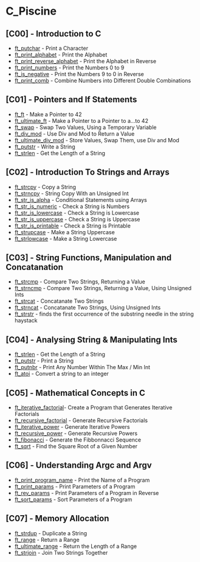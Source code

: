 
# C_Piscine

##
## [C00] - Introduction to C
- [ft_putchar](https://github.com/#)				 - Print a Character
- [ft_print_alphabet](https://github.com/#) 		- Print the Alphabet
- [ft_print_reverse_alphabet](https://github.com/#) - Print the Alphabet in Reverse
- [ft_print_numbers](https://github.com/#) 			- Print the Numbers 0 to 9
- [ft_is_negative](https://github.com/#)		 	- Print the Numbers 9 to 0 in Reverse
- [ft_print_comb](https://github.com/#)				- Combine Numbers into Different Double Combinations
##
## [C01] - Pointers and If Statements
- [ft_ft](https://github.com/#)					- Make a Pointer to 42
- [ft_ultimate_ft](https://github.com/#) 		- Make a Pointer to a Pointer to a...to 42
- [ft_swap](https://github.com/#) 				- Swap Two Values, Using a Temporary Variable
- [ft_div_mod](https://github.com/#) 			- Use Div and Mod to Return a Value
- [ft_ultimate_div_mod](https://github.com/#) 	- Store Values, Swap Them, use Div and Mod
- [ft_putstr](https://github.com/#) 			- Write a String
- [ft_strlen](https://github.com/#) 			- Get the Length of a String
##
## [C02] - Introduction To Strings and Arrays
- [ft_strcpy](https://github.com/#) 			- Copy a String
- [ft_strncpy](https://github.com/#) 			- String Copy With an Unsigned Int
- [ft_str_is_alpha](https://github.com/#) 		- Conditional Statements using Arrays
- [ft_str_is_numeric](https://github.com/#) 	- Check a String is Numbers
- [ft_str_is_lowercase](https://github.com/#) 	- Check a String is Lowercase
- [ft_str_is_uppercase](https://github.com/#) 	- Check a String is Uppercase
- [ft_str_is_printable](https://github.com/#) 	- Check a String is Printable
- [ft_strupcase](https://github.com/#)			- Make a String Uppercase
- [ft_strlowcase](https://github.com/#) 		- Make a String Lowercase
##
## [C03] - String Functions, Manipulation and Concatanation
- [ft_strcmp](https://github.com/#)				- Compare Two Strings, Returning a Value
- [ft_strncmp](https://github.com/#) 			- Compare Two Strings, Returning a Value, Using Unsigned Ints
- [ft_strcat](https://github.com/#) 			- Concatanate Two Strings
- [ft_strncat](https://github.com/#) 			- Concatanate Two Strings, Using Unsigned Ints
- [ft_strstr](https://github.com/#) 			- finds the first occurrence of the substring needle in the string haystack
##
## [C04] - Analysing String & Manipulating Ints
- [ft_strlen](https://github.com/#) 			- Get the Length of a String
- [ft_putstr](https://github.com/#) 			- Print a String
- [ft_putnbr](https://github.com/#) 			- Print Any Number Within The Max / Min Int
- [ft_atoi](https://github.com/#) 				- Convert a string to an integer
##
## [C05] - Mathematical Concepts in C
- [ft_iterative_factorial](https://github.com/#)- Create a Program that Generates Iterative Factorials
- [ft_recursive_factorial](https://github.com/#) - Generate Recursive Factorials
- [ft_iterative_power](https://github.com/#) 	- Generate Iterative Powers
- [ft_recursive_power](https://github.com/#) 	- Generate Recursive Powers
- [ft_fibonacci](https://github.com/#) 			- Generate the Fibbonnacci Sequence
- [ft_sqrt](https://github.com/#) 				- Find the Square Root of a Given Number
##
## [C06] - Understanding Argc and Argv
- [ft_print_program_name](https://github.com/#)	- Print the Name of a Program
- [ft_print_params](https://github.com/#) 		- Print Parameters of a Program
- [ft_rev_params](https://github.com/#) 		- Print Parameters of a Program in Reverse
- [ft_sort_params](https://github.com/#) 		- Sort Parameters of a Program
##
## [C07] - Memory Allocation
- [ft_strdup](https://github.com/#)				- Duplicate a String
- [ft_range](https://github.com/#) 				- Return a Range
- [ft_ultimate_range](https://github.com/#) 	- Return the Length of a Range
- [ft_strjoin](https://github.com/#) 			- Join Two Strings Together
